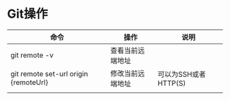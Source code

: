 # Git操作



| 命令                                  | 操作             | 说明                 |
| ------------------------------------- | ---------------- | -------------------- |
| git remote -v                         | 查看当前远端地址 |                      |
| git remote set-url origin {remoteUrl} | 修改当前远端地址 | 可以为SSH或者HTTP(S) |
|                                       |                  |                      |

